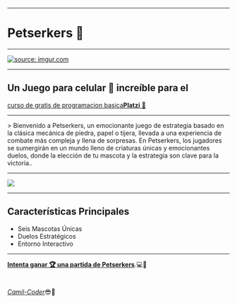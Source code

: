 <hr>
<div>
	<h1>Petserkers 🐲</h1>
	<hr>
	<a href="https://imgur.com/a/rD7g1Qv">
		<img  src="https://i.imgur.com/K0bCYMF.png" 
			title="source: imgur.com" />		
	</a>
</div>
<hr>
<h2>Un Juego para celular 📱 increíble para el</h2> 
<a href="https://platzi.com/cursos/programacion-basica/">curso de gratis de programacion basica<strong>Platzi</strong> 💚</a>
<hr>
> Bienvenido a Petserkers, un emocionante juego de estrategia basado en la clásica mecánica de piedra, papel o tijera, llevada a una experiencia de combate más compleja y llena de sorpresas. En Petserkers, los jugadores se sumergirán en un mundo lleno de criaturas únicas y emocionantes duelos, donde la elección de tu mascota y la estrategia son clave para la victoria..
<hr>
<p>
		<a  href="https://imgur.com/a/hp72Vjv">
		<img src="https://i.imgur.com/8ra1XhL.png" 			/>
	</a> 
</p>
<hr>

## Características Principales
* Seis Mascotas Únicas
* Duelos Estratégicos
* Entorno Interactivo

<hr>

  [**Intenta ganar 🏆 una partida de Petserkers**](https://camil-coder.github.io/Petserkers/ ).💻🙈
 <h1></h1>
 <a href="https://github.com/Camil-Coder" target="_blank" rel="noopener noreferrer"><i>Camil-Coder</i></a>😎💙

